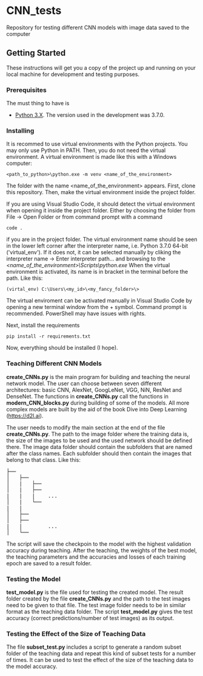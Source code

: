 # CNN_tests
Repository for testing different CNN models with image data saved to the computer

## Getting Started

These instructions will get you a copy of the project up and running on your local machine for development and testing purposes.

### Prerequisites

The must thing to have is 
- [Python 3.X](https://www.python.org/downloads/). The version used in the development was 3.7.0.

### Installing

It is recommed to use virtual environments with the Python projects. You may only use Python in PATH. Then, you do not need the virtual environment. A virtual environment is made like this with a Windows computer:

```
<path_to_python>\python.exe -m venv <name_of_the_environment>
```

The folder with the name <name_of_the_environment> appears. First, clone this repository. Then, make the virtual environment inside the project folder.

If you are using Visual Studio Code, it should detect the virtual environment when opening it inside the project folder. Either by choosing the folder from File -> Open Folder or from command prompt with a command

```
code .
```
if you are in the project folder. The virtual environment name should be seen in the lower left corner after the interpreter name, i.e. Python 3.7.0 64-bit ('virtual_env'). If it does not, it can be selected manually by cliking the interpreter name -> Enter interpreter path... and browsing to the _<name_of_the_environment>\Scripts\python.exe_ When the virtual environment is activated, its name is in bracket in the terminal before the path. Like this:

```
(virtal_env) C:\Users\<my_id>\<my_fancy_folder>\>
```

The virtual enviroment can be activated manually in Visual Studio Code by opening a new terminal window from the + symbol. Command prompt is recommended. PowerShell may have issues with rights.

Next, install the requirements

```
pip install -r requirements.txt
```

Now, everything should be installed (I hope).

### Teaching Different CNN Models

**create_CNNs.py** is the main program for building and teaching the neural network model. The user can choose between seven different architectures: basic CNN, AlexNet, GoogLeNet, VGG, NiN, ResNet and DenseNet. The functions in **create_CNNs.py** call the functions in **modern_CNN_blocks.py** during building of some of the models. All more complex models are built by the aid of the book Dive into Deep Learning (https://d2l.ai).

The user needs to modify the main section at the end of the file **create_CNNs.py**. The path to the image folder where the training data is, the size of the images to be used and the used network should be defined there. The image data folder should contain the subfolders that are named after the class names. Each subfolder should then contain the images that belong to that class. Like this:

<pre>
├── <name_of_teaching_data_folder>
│   ├── <name_of_class1>
│   |   ├── <img1>
│   |   ├── <img2>
|   |   |    ...
│   |   └── <imgn>
|   |
│   ├── <name_of_class2>
│   ├── <name_of_class3>
|   |        ...
│   └── <name_of_classm>
</pre>

The script will save the checkpoin to the model with the highest validation accuracy during teaching. After the teaching, the weights of the best model, the teaching parameters and the accuracies and losses of each training epoch are saved to a result folder.  

### Testing the Model

**test_model.py** is the file used for testing the created model. The result folder created by the file **create_CNNs.py** and the path to the test images need to be given to that file. The test image folder needs to be in similar format as the teaching data folder. The script **test_model.py** gives the test accuracy (correct predictions/number of test images) as its output.
  
### Testing the Effect of the Size of Teaching Data
  
The file **subset_test.py** includes a script to generate a random subset folder of the teaching data and repeat this kind of subset tests for a number of times. It can be used to test the effect of the size of the teaching data to the model accuracy.
  
  
